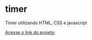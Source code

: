 # timer
Timer utilizando HTML, CSS e javascript

[Acesse o link do projeto](https://viniciusdeab.github.io/timer/);
